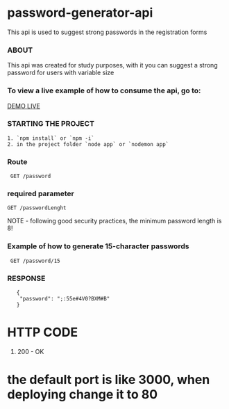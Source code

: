 # password-generator-api
This api is used to suggest strong passwords in the registration forms


### ABOUT

This api was created for study purposes, with it you can suggest a strong password for users with variable size
### To view a live example of how to consume the api, go to:

[DEMO LIVE](https://api-password-generator.herokuapp.com/password/15)

### STARTING THE PROJECT
```
1. `npm install` or `npm -i`
2. in the project folder `node app` or `nodemon app`

```
### Route 
` GET /password` 
### required parameter 
`GET /passwordLenght`  

NOTE - following good security practices, the minimum password length is 8!
 

### Example of how to generate 15-character passwords
` GET /password/15`

### RESPONSE
``` 
   {
    "password": ";:55e#4V0?BXM#B"
   }

```
# HTTP CODE
1. 200 - OK




# the default port is like 3000, when deploying change it to 80


